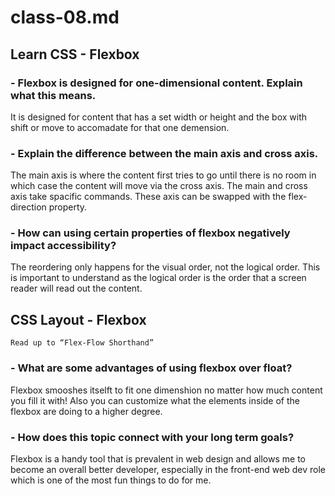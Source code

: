 # class-08.md

## Learn CSS - Flexbox

### - Flexbox is designed for one-dimensional content. Explain what this means.

It is designed for content that has a set width or height and the box with shift or move to accomadate for that one demension.

### - Explain the difference between the main axis and cross axis.

The main axis is where the content first tries to go until there is no room in which case the content will move via the cross axis. The main and cross axis take spacific commands. These axis can be swapped with the flex-direction property.

### - How can using certain properties of flexbox negatively impact accessibility?

The reordering only happens for the visual order, not the logical order. This is important to understand as the logical order is the order that a screen reader will read out the content.


## CSS Layout - Flexbox
    Read up to “Flex-Flow Shorthand”

### - What are some advantages of using flexbox over float?

Flexbox smooshes itselft to fit one dimenshion no matter how much content you fill it with! Also you can customize what the elements inside of the flexbox are doing to a higher degree.

### - How does this topic connect with your long term goals?

Flexbox is a handy tool that is prevalent in web design and allows me to become an overall better developer, especially in the front-end web dev role which is one of the most fun things to do for me.
